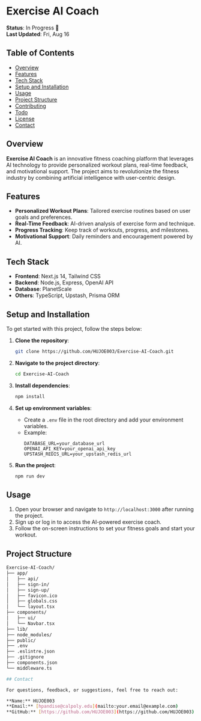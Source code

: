 # Exercise AI Coach

**Status**: In Progress 🚧  
**Last Updated**: Fri, Aug 16

## Table of Contents

- [Overview](#overview)
- [Features](#features)
- [Tech Stack](#tech-stack)
- [Setup and Installation](#setup-and-installation)
- [Usage](#usage)
- [Project Structure](#project-structure)
- [Contributing](#contributing)
- [Todo](#todo)
- [License](#license)
- [Contact](#contact)

## Overview

**Exercise AI Coach** is an innovative fitness coaching platform that leverages AI technology to provide personalized workout plans, real-time feedback, and motivational support. The project aims to revolutionize the fitness industry by combining artificial intelligence with user-centric design.

## Features

- **Personalized Workout Plans**: Tailored exercise routines based on user goals and preferences.
- **Real-Time Feedback**: AI-driven analysis of exercise form and technique.
- **Progress Tracking**: Keep track of workouts, progress, and milestones.
- **Motivational Support**: Daily reminders and encouragement powered by AI.

## Tech Stack

- **Frontend**: Next.js 14, Tailwind CSS
- **Backend**: Node.js, Express, OpenAI API
- **Database**: PlanetScale
- **Others**: TypeScript, Upstash, Prisma ORM

## Setup and Installation

To get started with this project, follow the steps below:

1. **Clone the repository**:
    ```bash
    git clone https://github.com/HUJOE003/Exercise-AI-Coach.git
    ```

2. **Navigate to the project directory**:
    ```bash
    cd Exercise-AI-Coach
    ```

3. **Install dependencies**:
    ```bash
    npm install
    ```

4. **Set up environment variables**:
    - Create a `.env` file in the root directory and add your environment variables.
    - Example:
        ```env
        DATABASE_URL=your_database_url
        OPENAI_API_KEY=your_openai_api_key
        UPSTASH_REDIS_URL=your_upstash_redis_url
        ```

5. **Run the project**:
    ```bash
    npm run dev
    ```

## Usage

1. Open your browser and navigate to `http://localhost:3000` after running the project.
2. Sign up or log in to access the AI-powered exercise coach.
3. Follow the on-screen instructions to set your fitness goals and start your workout.

## Project Structure

```bash
Exercise-AI-Coach/
├── app/
│   ├── api/
│   ├── sign-in/
│   ├── sign-up/
│   ├── favicon.ico
│   ├── globals.css
│   └── layout.tsx
├── components/
│   ├── ui/
│   └── Navbar.tsx
├── lib/
├── node_modules/
├── public/
├── .env
├── .eslintre.json
├── .gitignore
├── components.json
└── middleware.ts

## Contact

For questions, feedback, or suggestions, feel free to reach out:

**Name:** HUJOE003  
**Email:** [hpandise@calpoly.edu](mailto:your.email@example.com)  
**GitHub:** [https://github.com/HUJOE003](https://github.com/HUJOE003)

